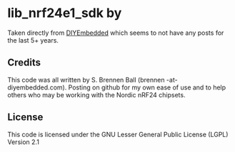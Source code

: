 # lib_nrf24e1_sdk by 

Taken directly from
[DIYEmbedded](http://blog.diyembedded.com/search/label/nRF24LE1) which
seems to not have any posts for the last 5+ years.

## Credits

This code was all written by S. Brennen Ball (brennen -at- diyembedded.com).  Posting on
github for my own ease of use and to help others who may be working
with the Nordic nRF24 chipsets.

## License

This code is licensed under the GNU Lesser General Public License
(LGPL) Version 2.1

